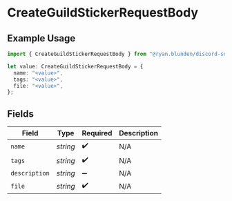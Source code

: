 # CreateGuildStickerRequestBody

## Example Usage

```typescript
import { CreateGuildStickerRequestBody } from "@ryan.blunden/discord-sdk/models/operations";

let value: CreateGuildStickerRequestBody = {
  name: "<value>",
  tags: "<value>",
  file: "<value>",
};
```

## Fields

| Field              | Type               | Required           | Description        |
| ------------------ | ------------------ | ------------------ | ------------------ |
| `name`             | *string*           | :heavy_check_mark: | N/A                |
| `tags`             | *string*           | :heavy_check_mark: | N/A                |
| `description`      | *string*           | :heavy_minus_sign: | N/A                |
| `file`             | *string*           | :heavy_check_mark: | N/A                |